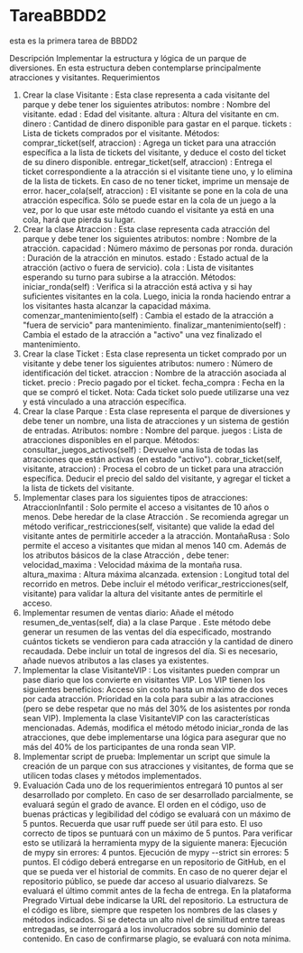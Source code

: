 ﻿# TareaBBDD2

esta es la primera tarea de BBDD2

Descripción
Implementar la estructura y lógica de un parque de diversiones. En esta estructura deben contemplarse principalmente atracciones y visitantes.
Requerimientos
1. Crear la clase Visitante :
Esta clase representa a cada visitante del parque y debe tener los siguientes atributos:
nombre : Nombre del visitante.
edad : Edad del visitante.
altura : Altura del visitante en cm.
dinero : Cantidad de dinero disponible para gastar en el parque.
tickets : Lista de tickets comprados por el visitante.
Métodos:
comprar_ticket(self, atraccion) : Agrega un ticket para una atracción específica a la lista de tickets del visitante, y deduce el costo
del ticket de su dinero disponible.
entregar_ticket(self, atraccion) : Entrega el ticket correspondiente a la atracción si el visitante tiene uno, y lo elimina de la lista de
tickets. En caso de no tener ticket, imprime un mensaje de error.
hacer_cola(self, atraccion) : El visitante se pone en la cola de una atracción específica. Sólo se puede estar en la cola de un juego a
la vez, por lo que usar este método cuando el visitante ya está en una cola, hará que pierda su lugar.
2. Crear la clase Atraccion :
Esta clase representa cada atracción del parque y debe tener los siguientes atributos:
nombre : Nombre de la atracción.
capacidad : Número máximo de personas por ronda.
duración : Duración de la atracción en minutos.
estado : Estado actual de la atracción (activo o fuera de servicio).
cola : Lista de visitantes esperando su turno para subirse a la atracción.
Métodos:
iniciar_ronda(self) : Verifica si la atracción está activa y si hay suficientes visitantes en la cola. Luego, inicia la ronda haciendo entrar
a los visitantes hasta alcanzar la capacidad máxima.
comenzar_mantenimiento(self) : Cambia el estado de la atracción a "fuera de servicio" para mantenimiento.
finalizar_mantenimiento(self) : Cambia el estado de la atracción a "activo" una vez finalizado el mantenimiento.
3. Crear la clase Ticket :
Esta clase representa un ticket comprado por un visitante y debe tener los siguientes atributos:
numero : Número de identificación del ticket.
atraccion : Nombre de la atracción asociada al ticket.
precio : Precio pagado por el ticket.
fecha_compra : Fecha en la que se compró el ticket.
Nota: Cada ticket solo puede utilizarse una vez y está vinculado a una atracción específica.
4. Crear la clase Parque :
Esta clase representa el parque de diversiones y debe tener un nombre, una lista de atracciones y un sistema de gestión de entradas.
Atributos:
nombre : Nombre del parque.
juegos : Lista de atracciones disponibles en el parque.
Métodos:
consultar_juegos_activos(self) : Devuelve una lista de todas las atracciones que están activas (en estado "activo").
cobrar_ticket(self, visitante, atraccion) : Procesa el cobro de un ticket para una atracción específica. Deducir el precio del saldo
del visitante, y agregar el ticket a la lista de tickets del visitante.
5. Implementar clases para los siguientes tipos de atracciones:
AtraccionInfantil :
Solo permite el acceso a visitantes de 10 años o menos. Debe heredar de la clase Atracción . Se recomienda agregar un método
verificar_restricciones(self, visitante) que valide la edad del visitante antes de permitirle acceder a la atracción.
MontañaRusa :
Solo permite el acceso a visitantes que midan al menos 140 cm. Además de los atributos básicos de la clase Atracción , debe tener:
velocidad_maxima : Velocidad máxima de la montaña rusa.
altura_maxima : Altura máxima alcanzada.
extension : Longitud total del recorrido en metros.
Debe incluir el método verificar_restricciones(self, visitante) para validar la altura del visitante antes de permitirle el acceso.
6. Implementar resumen de ventas diario: Añade el método resumen_de_ventas(self, dia) a la clase Parque . Este método debe generar un
resumen de las ventas del día especificado, mostrando cuántos tickets se vendieron para cada atracción y la cantidad de dinero recaudada.
Debe incluir un total de ingresos del día. Si es necesario, añade nuevos atributos a las clases ya existentes.
7. Implementar la clase VisitanteVIP :
Los visitantes pueden comprar un pase diario que los convierte en visitantes VIP. Los VIP tienen los siguientes beneficios:
Acceso sin costo hasta un máximo de dos veces por cada atracción.
Prioridad en la cola para subir a las atracciones (pero se debe respetar que no más del 30% de los asistentes por ronda sean VIP).
Implementa la clase VisitanteVIP con las características mencionadas. Además, modifica el método método iniciar_ronda de las
atracciones, que debe implementarse una lógica para asegurar que no más del 40% de los participantes de una ronda sean VIP.
8. Implementar script de prueba:
Implementar un script que simule la creación de un parque con sus atracciones y visitantes, de forma que se utilicen todas clases y métodos
implementados.
9. Evaluación
Cada uno de los requerimientos entregará 10 puntos al ser desarrollado por completo. En caso de ser desarrollado parcialmente, se evaluará
según el grado de avance.
El orden en el código, uso de buenas prácticas y legibilidad del código se evaluará con un máximo de 5 puntos. Recuerda que usar ruff puede
ser útil para esto.
El uso correcto de tipos se puntuará con un máximo de 5 puntos. Para verificar esto se utilizará la herramienta mypy de la siguiente manera:
Ejecución de mypy sin errores: 4 puntos.
Ejecución de mypy --strict sin errores: 5 puntos.
El código deberá entregarse en un repositorio de GitHub, en el que se pueda ver el historial de commits. En caso de no querer dejar el
repositorio público, se puede dar acceso al usuario dialvarezs. Se evaluará el último commit antes de la fecha de entrega. En la plataforma
Pregrado Virtual debe indicarse la URL del repositorio.
La estructura de el código es libre, siempre que respeten los nombres de las clases y métodos indicados.
Si se detecta un alto nivel de similitud entre tareas entregadas, se interrogará a los involucrados sobre su dominio del contenido. En caso de
confirmarse plagio, se evaluará con nota mínima.
